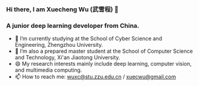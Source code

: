### Hi there, I am Xuecheng Wu (武雪程) 👋

### A junior deep learning developer from China.

- 🔭 I’m currently studying at the School of Cyber Science and Engineering, Zhengzhou University. 
- 🌱 I’m also a prepared master student at the School of Computer Science and Technology, Xi'an Jiaotong University. 
- 😄 My research interests mainly include deep learning, computer vision, and multimedia computing.
- 📫 How to reach me: wuxc@stu.zzu.edu.cn / xuecwu@gmail.com
